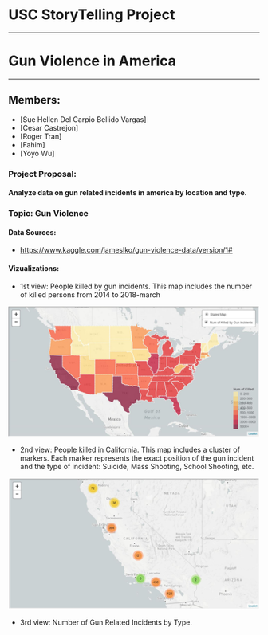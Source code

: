 # USC StoryTelling Project
***
# Gun Violence in America
***
## Members:
* [Sue Hellen Del Carpio Bellido Vargas]
* [Cesar Castrejon]
* [Roger Tran]
* [Fahim]
* [Yoyo Wu]

### Project Proposal: 
#### Analyze data on gun related incidents in america by location and type.

### Topic: Gun Violence

#### Data Sources: 
* https://www.kaggle.com/jameslko/gun-violence-data/version/1#

#### Vizualizations: 
* 1st view: People killed by gun incidents.
This map includes the number of killed persons from 2014 to 2018-march

![2-BasicMap1](images/states_map.JPG)

* 2nd view: People killed in California.
This map includes a cluster of markers. Each marker represents the exact position of the gun incident and the type of incident: Suicide, Mass Shooting, School Shooting, etc.

![2-BasicMap2](images/california_cluster_map.JPG)

* 3rd view: Number of Gun Related Incidents by Type.
